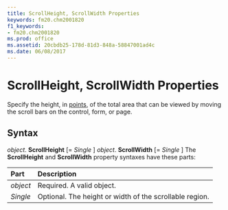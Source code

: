 ```yaml
---
title: ScrollHeight, ScrollWidth Properties
keywords: fm20.chm2001820
f1_keywords:
- fm20.chm2001820
ms.prod: office
ms.assetid: 20cbdb25-178d-81d3-848a-58847001ad4c
ms.date: 06/08/2017
---
```



# ScrollHeight, ScrollWidth Properties



Specify the height, in [points](../../Glossary/vbe-glossary.md#point), of the total area that can be viewed by moving the scroll bars on the control, form, or page.

## Syntax

_object_. **ScrollHeight** [= _Single_ ]
 _object_. **ScrollWidth** [= _Single_ ]
The  **ScrollHeight** and **ScrollWidth** property syntaxes have these parts:


|Part|Description|
|:-----|:-----|
| _object_|Required. A valid object.|
| _Single_|Optional. The height or width of the scrollable region.|

